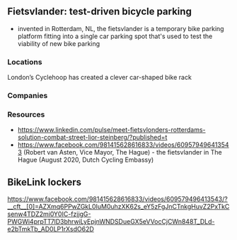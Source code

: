 ## Fietsvlander: test-driven bicycle parking
- invented in Rotterdam, NL, the fietsvlander is a temporary bike parking platform fitting into a single car parking spot that's used to test the viability of new bike parking

### Locations
London’s Cyclehoop has created a clever car-shaped bike rack



### Companies


### Resources
- https://www.linkedin.com/pulse/meet-fietsvlonders-rotterdams-solution-combat-street-lior-steinberg/?published=t
- https://www.facebook.com/981415628616833/videos/609579496413543 (Robert van Asten, Vice Mayor, The Hague) - the fietsvlander in The Hague (August 2020, Dutch Cycling Embassy)

## BikeLink lockers
https://www.facebook.com/981415628616833/videos/609579496413543/?__cft__[0]=AZXmq6PPwZGkL0IuM0uhzXK62s_eY5zFgJnCTnkgHuvZ2PxTkCsenw4TDZ2mi0Y0IC-fzjjgG-PWGWi4prpTT7lD3bhrwiLyEpjnWNDSDueGX5eVVocCjCWn848T_DLd-e2bTmkTb_AD0LP1rXsdO62D
